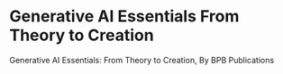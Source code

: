 # Generative AI Essentials From Theory to Creation
 Generative AI Essentials: From Theory to Creation, By BPB Publications
